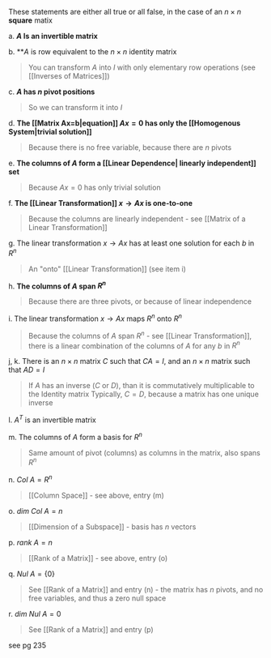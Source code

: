These statements are either all true or all false, in the case of an $n \times n$ **square** matix

a. **$A$ Is an invertible matrix**

b. **$A$ is row equivalent to the $n \times n$ identity matrix

> You can transform $A$ into $I$ with only elementary row operations (see [[Inverses of Matrices]])

c. **$A$ has $n$ pivot positions** 

> So we can transform it into $I$

d. **The [[Matrix Ax=b|equation]] $Ax=0$ has only the [[Homogenous System|trivial solution]]**

> Because there is no free variable, because there are $n$ pivots

e. **The columns of $A$ form a [[Linear Dependence| linearly independent]] set** 

> Because $Ax=0$ has only trivial solution 

f. **The [[Linear Transformation]] $x \to Ax$ is one-to-one**

> Because the columns are linearly independent - see [[Matrix of a Linear Transformation]]

g. The linear transformation $x\to Ax$ has at least one solution for each $b$ in $R^n$

> An "onto" [[Linear Transformation]] (see item i)

h. **The columns of $A$ span $R^n$**

> Because there are three pivots, or because of linear independence

i. The linear transformation $x \to Ax$ maps $R^n$ onto $R^n$ 

> Because the columns of $A$ span $R^n$ - see [[Linear Transformation]], there is a linear combination of the columns of $A$ for any $b$ in $R^n$

j, k. There is an $n \times n$ matrix $C$ such that $CA = I$, and an $n \times n$ matrix such that $AD = I$ 

> If $A$ has an inverse ($C$ or $D$), than it is commutatively multiplicable to the Identity matrix
> Typically, $C=D$, because a matrix has one unique inverse

l. $A^T$ is an invertible matrix

m. The columns of $A$ form a basis for $R^n$

> Same amount of pivot (columns) as columns in the matrix, also spans $R^n$

n. $Col \ A = R^n$

> [[Column Space]] - see above, entry (m)

o. $dim \ Col \ A = n$

> [[Dimension of a Subspace]] - basis has $n$ vectors

p. $rank \ A = n$

> [[Rank of a Matrix]] - see above, entry (o)

q. $Nul \ A = \{0\}$

> See [[Rank of a Matrix]] and entry (n) - the matrix has $n$ pivots, and no free variables, and thus a zero null space

r. $dim \ Nul \ A = 0$ 

> See [[Rank of a Matrix]] and entry (p)


see pg 235